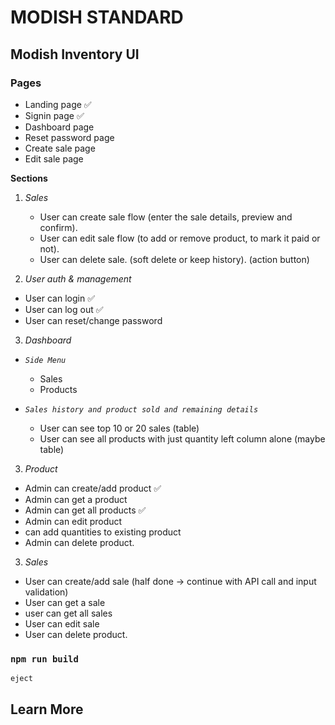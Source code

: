 # MODISH STANDARD

## Modish Inventory UI

### Pages

- Landing page ✅
- Signin page ✅
- Dashboard page
- Reset password page
- Create sale page
- Edit sale page

**Sections**

1. _Sales_

   - User can create sale flow (enter the sale details, preview and confirm).
   - User can edit sale flow (to add or remove product, to mark it paid or not).
   - User can delete sale. (soft delete or keep history). (action button)

2. _User auth & management_

- User can login ✅
- User can log out ✅
- User can reset/change password

3. _Dashboard_

- _`Side Menu`_

  - Sales
  - Products

- _`Sales history and product sold and remaining details`_
  - User can see top 10 or 20 sales (table)
  - User can see all products with just quantity left column alone (maybe table)

3. _Product_

- Admin can create/add product ✅
- Admin can get a product
- Admin can get all products ✅
- Admin can edit product
- can add quantities to existing product
- Admin can delete product.

3. _Sales_

- User can create/add sale (half done -> continue with API call and input validation)
- User can get a sale
- user can get all sales
- User can edit sale
- User can delete product.

### `npm run build`

`eject`

## Learn More
